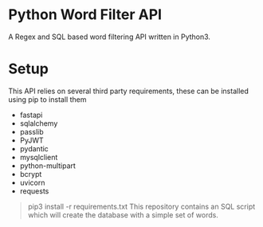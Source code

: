 # Python Word Filter API

A Regex and SQL based word filtering API written in Python3.

# Setup
This API relies on several third party requirements, these can be installed using pip to install them
- fastapi
- sqlalchemy
- passlib
- PyJWT
- pydantic
- mysqlclient
- python-multipart
- bcrypt
- uvicorn
- requests
> pip3 install -r requirements.txt
This repository contains an SQL script which will create the database with a simple set of words.

